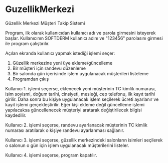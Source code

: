 # GuzellikMerkezi
Güzellik Merkezi Müşteri Takip Sistemi

Program, ilk olarak kullanıcıdan kullanıcı adı ve parola girmesini isteyerek başlar. Kullanıcının SOFTDERM kullanıcı adını ve "123456" parolasını girmesi ile program çalıştırılır.

Açılan ekranda kullanıcı yapmak istediği işlemi seçer:
1. Güzellik merkezine yeni üye ekleme/güncelleme
2. Bir müşteri için randevu düzenleme
3. Bir salonda gün içerisinde işlem uygulanacak müşterileri listeleme
4. Programdan çıkış

Kullanıcı 1. işlemi seçerse, eklenecek yeni müşterinin TC kimlik numarası, isim soyismi, doğum tarihi, cinsiyeti, mesleği, cep telefonu, ilk kayıt tarihi girilir. Daha sonra bu kişiye uygulanacak işlem seçilerek ücreti ayarlanır ve kayıt işlemi gerçekleştirilir. Eğer kişi ekleme değil güncelleme işlemi yapılacaksa güncellenecek müşteriyi aratarak değiştirilecek bilgisi kaydedilir.

Kullanıcı 2. işlemi seçerse, randevu ayarlanacak müşterinin TC kimlik numarası aratılarak o kişiye randevu ayarlanması sağlanır.

Kullanıcı 3. işlemi seçerse, güzellik merkezindeki salonların isimleri seçilerek o salonun o gün için işlem uygulanacak müşterilerini listeler.

Kullanıcı 4. işlemi seçerse, program kapatılır.
